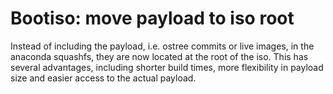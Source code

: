 # Bootiso: move payload to iso root

Instead of including the payload, i.e. ostree commits or live images,
in the anaconda squashfs, they are now located at the root of the iso.
This has several advantages, including shorter build times, more
flexibility in payload size and easier access to the actual payload.